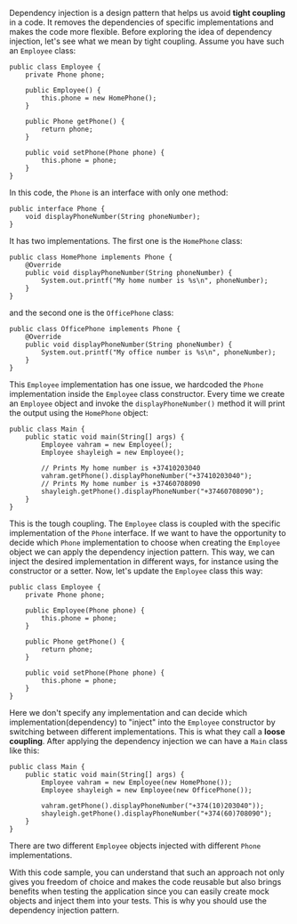 Dependency injection is a design pattern that helps us avoid __tight coupling__ in a code. 
It removes the dependencies of specific implementations and makes the code more flexible. 
Before exploring the idea of dependency injection, let's see what we mean by tight coupling. 
Assume you have such an ```Employee``` class:

```
public class Employee {
    private Phone phone;

    public Employee() {
        this.phone = new HomePhone();
    }
    
    public Phone getPhone() {
        return phone;
    }

    public void setPhone(Phone phone) {
        this.phone = phone;
    }
}
```

In this code, the ```Phone``` is an interface with only one method:

```
public interface Phone {
    void displayPhoneNumber(String phoneNumber);
}
```

It has two implementations. The first one is the ```HomePhone``` class:

```
public class HomePhone implements Phone {
    @Override
    public void displayPhoneNumber(String phoneNumber) {
        System.out.printf("My home number is %s\n", phoneNumber);
    }
}
```

and the second one is the ```OfficePhone``` class:

```
public class OfficePhone implements Phone {
    @Override
    public void displayPhoneNumber(String phoneNumber) {
        System.out.printf("My office number is %s\n", phoneNumber);
    }
}
```

This ```Employee``` implementation has one issue, we hardcoded the ```Phone``` implementation inside the ```Employee```
class constructor. Every time we create an ```Employee``` object and invoke the ```displayPhoneNumber()``` method it 
will print the output using the ```HomePhone``` object:

```
public class Main {
    public static void main(String[] args) {
        Employee vahram = new Employee();
        Employee shayleigh = new Employee();

        // Prints My home number is +37410203040
        vahram.getPhone().displayPhoneNumber("+37410203040");
        // Prints My home number is +37460708090
        shayleigh.getPhone().displayPhoneNumber("+37460708090");
    }
}
```

This is the tough coupling. The ```Employee``` class is coupled with the specific implementation of the ```Phone``` 
interface. If we want to have the opportunity to decide which ```Phone``` implementation to choose when creating the
```Employee``` object we can apply the dependency injection pattern. This way, we can inject the desired implementation in 
different ways, for instance using the constructor or a setter. Now, let's update the ```Employee``` class this way:

```
public class Employee {
    private Phone phone;

    public Employee(Phone phone) {
        this.phone = phone;
    }

    public Phone getPhone() {
        return phone;
    }

    public void setPhone(Phone phone) {
        this.phone = phone;
    }
}
```

Here we don't specify any implementation and can decide which implementation(dependency) to "inject" into the 
```Employee``` constructor by switching between different implementations. This is what they call a __loose coupling__. 
After applying the dependency injection we can have a ```Main``` class like this:

```
public class Main {
    public static void main(String[] args) {
        Employee vahram = new Employee(new HomePhone());
        Employee shayleigh = new Employee(new OfficePhone());

        vahram.getPhone().displayPhoneNumber("+374(10)203040"));
        shayleigh.getPhone().displayPhoneNumber("+374(60)708090");
    }
}
```

There are two different ```Employee``` objects injected with different ```Phone``` implementations. 

With this code sample, you can understand that such an approach not only gives you freedom of choice and 
makes the code reusable but also brings benefits when testing the application since you can easily create mock 
objects and inject them into your tests. This is why you should use the dependency injection pattern.
